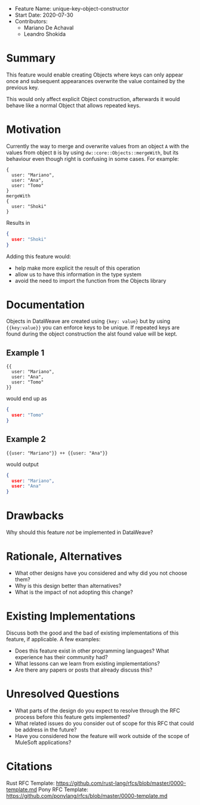 * Feature Name: unique-key-object-constructor
* Start Date: 2020-07-30
* Contributors:
  * Mariano De Achaval
  * Leandro Shokida

# Summary
[summary]: #summary

This feature would enable creating Objects where keys can only appear once and subsequent appearances overwrite the value contained by the previous key.

This would only affect explicit Object construction, afterwards it would behave like a normal Object that allows repeated keys.

# Motivation
[motivation]: #motivation

Currently the way to merge and overwrite values from an object `A` with the values from object `B` is by using `dw::core::Objects::mergeWith`, but its behaviour even though right is confusing in some cases. For example:
```
{
  user: "Mariano",
  user: "Ana",
  user: "Tomo"
} 
mergeWith 
{
  user: "Shoki"
}
```
Results in
```json
{
  user: "Shoki"
}
```

Adding this feature would:
* help make more explicit the result of this operation
* allow us to have this information in the type system
* avoid the need to import the function from the Objects library

# Documentation
[documentation]: #documentation

Objects in DataWeave are created using `{key: value}` but by using `{{key:value}}` you can enforce keys to be unique. If repeated keys are found during the object construction the alst found value will be kept.

## Example 1
```
{{
  user: "Mariano",
  user: "Ana",
  user: "Tomo"
}}
```
would end up as
```json
{
  user: "Tomo"
}
```

## Example 2
```
{{user: "Mariano"}} ++ {{user: "Ana"}}
```
would output
```json
{
  user: "Mariano",
  user: "Ana"
}
```

# Drawbacks
[drawbacks]: #drawbacks

Why should this feature _not_ be implemented in DataWeave?


# Rationale, Alternatives
[rationale]: #rationale

* What other designs have you considered and why did you not choose them?
* Why is this design better than alternatives?
* What is the impact of not adopting this change?

# Existing Implementations
[existing-implementations]: #existing-implementations

Discuss both the good and the bad of existing implementations of this feature, if applicable. A few examples:

* Does this feature exist in other programming languages? What experience has their community had?
* What lessons can we learn from existing implementations?
* Are there any papers or posts that already discuss this?

# Unresolved Questions
[unresolved-questions]: #unresolved-questions

* What parts of the design do you expect to resolve through the RFC process before this feature gets implemented?
* What related issues do you consider out of scope for this RFC that could be address in the future?
* Have you considered how the feature will work outside of the scope of MuleSoft applications?


# Citations
[citations]: #citations
Rust RFC Template: https://github.com/rust-lang/rfcs/blob/master/0000-template.md
Pony RFC Template: https://github.com/ponylang/rfcs/blob/master/0000-template.md
